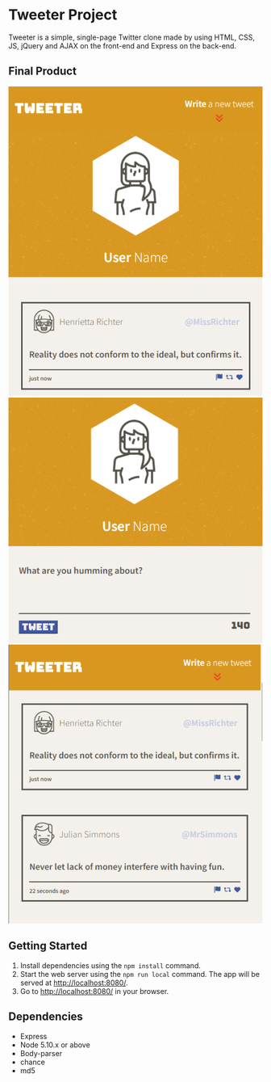 # Tweeter Project

Tweeter is a simple, single-page Twitter clone made by using HTML, CSS, JS, jQuery and AJAX on the front-end and Express on the back-end.

## Final Product

!["Homepage"](https://raw.githubusercontent.com/GSingh1994/Tweeter/master/docs/tweeter-main.png)
!["Form to write and post tweets"](https://raw.githubusercontent.com/GSingh1994/Tweeter/master/docs/tweeter-form.png)
!["List of tweets"](https://raw.githubusercontent.com/GSingh1994/Tweeter/master/docs/tweeter-posts.png)

## Getting Started

1. Install dependencies using the `npm install` command.
2. Start the web server using the `npm run local` command. The app will be served at <http://localhost:8080/>.
3. Go to <http://localhost:8080/> in your browser.

## Dependencies

- Express
- Node 5.10.x or above
- Body-parser
- chance
- md5
